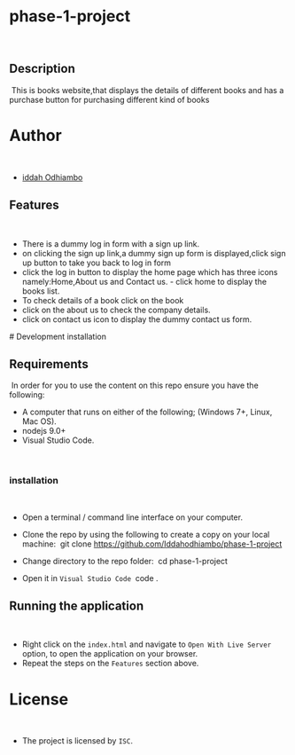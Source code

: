 # phase-1-project
 
​
## Description
​
This is  books website,that displays the details of different books and has a purchase  button for purchasing different kind of books
​
# Author
​
- [iddah Odhiambo](https://github.com/Iddahodhiambo)
​

## Features

​
- There is a dummy  log in form with a sign up link.
- on clicking the  sign up link,a  dummy sign up form is displayed,click sign up button to take you back to log in form
- click the log in button to display the home page which has  three icons namely:Home,About us and Contact us.  - click home to display the books list.
- To check details of a book click on the book
- click on the about us to check the company details.
- click on contact us icon to display the  dummy contact us form.



​# Development installation
​
## Requirements
​
In order for you to use the content on this repo ensure you have the following:
​
- A computer that runs on either of the following; (Windows 7+, Linux, Mac OS).
-  nodejs 9.0+
- Visual Studio Code.

​
### installation
​
- Open a terminal / command line interface on your computer.
- Clone the repo by using the following to create a copy on your local machine:
​
        git clone https://github.com/Iddahodhiambo/phase-1-project
       
- Change directory to the repo folder:
​
        cd phase-1-project
​
- Open it in ``Visual Studio Code``
​
        code .
​
## Running the application
​   
- Right click on the `index.html` and navigate to `Open With Live Server` option, to open the application on your browser.
- Repeat the steps on the `Features` section above.
​
# License
​
- The project is licensed by `ISC`.

